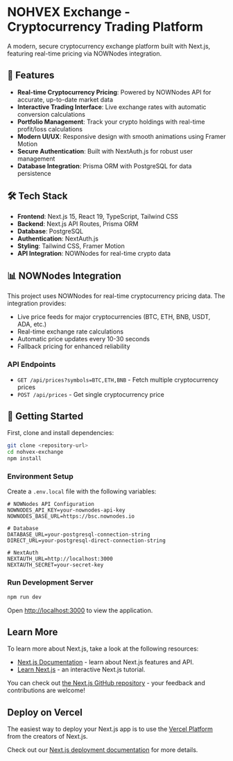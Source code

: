 # NOHVEX Exchange - Cryptocurrency Trading Platform

A modern, secure cryptocurrency exchange platform built with Next.js, featuring real-time pricing via NOWNodes integration.

## 🚀 Features

- **Real-time Cryptocurrency Pricing**: Powered by NOWNodes API for accurate, up-to-date market data
- **Interactive Trading Interface**: Live exchange rates with automatic conversion calculations
- **Portfolio Management**: Track your crypto holdings with real-time profit/loss calculations
- **Modern UI/UX**: Responsive design with smooth animations using Framer Motion
- **Secure Authentication**: Built with NextAuth.js for robust user management
- **Database Integration**: Prisma ORM with PostgreSQL for data persistence

## 🛠 Tech Stack

- **Frontend**: Next.js 15, React 19, TypeScript, Tailwind CSS
- **Backend**: Next.js API Routes, Prisma ORM
- **Database**: PostgreSQL
- **Authentication**: NextAuth.js
- **Styling**: Tailwind CSS, Framer Motion
- **API Integration**: NOWNodes for real-time crypto data

## 📊 NOWNodes Integration

This project uses NOWNodes for real-time cryptocurrency pricing data. The integration provides:

- Live price feeds for major cryptocurrencies (BTC, ETH, BNB, USDT, ADA, etc.)
- Real-time exchange rate calculations
- Automatic price updates every 10-30 seconds
- Fallback pricing for enhanced reliability

### API Endpoints

- `GET /api/prices?symbols=BTC,ETH,BNB` - Fetch multiple cryptocurrency prices
- `POST /api/prices` - Get single cryptocurrency price

## 🔧 Getting Started

First, clone and install dependencies:

```bash
git clone <repository-url>
cd nohvex-exchange
npm install
```

### Environment Setup

Create a `.env.local` file with the following variables:

```env
# NOWNodes API Configuration
NOWNODES_API_KEY=your-nownodes-api-key
NOWNODES_BASE_URL=https://bsc.nownodes.io

# Database
DATABASE_URL=your-postgresql-connection-string
DIRECT_URL=your-postgresql-direct-connection-string

# NextAuth
NEXTAUTH_URL=http://localhost:3000
NEXTAUTH_SECRET=your-secret-key
```

### Run Development Server

```bash
npm run dev
```

Open [http://localhost:3000](http://localhost:3000) to view the application.

## Learn More

To learn more about Next.js, take a look at the following resources:

- [Next.js Documentation](https://nextjs.org/docs) - learn about Next.js features and API.
- [Learn Next.js](https://nextjs.org/learn) - an interactive Next.js tutorial.

You can check out [the Next.js GitHub repository](https://github.com/vercel/next.js) - your feedback and contributions are welcome!

## Deploy on Vercel

The easiest way to deploy your Next.js app is to use the [Vercel Platform](https://vercel.com/new?utm_medium=default-template&filter=next.js&utm_source=create-next-app&utm_campaign=create-next-app-readme) from the creators of Next.js.

Check out our [Next.js deployment documentation](https://nextjs.org/docs/app/building-your-application/deploying) for more details.
